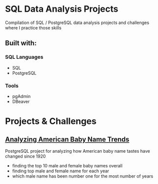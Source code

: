 # SQL Data Analysis Projects

Compilation of SQL / PostgreSQL data analysis projects and challenges where I practice those skills

## Built with:

### SQL Languages
 - SQL
- PostgreSQL

### Tools
- pgAdmin
- DBeaver

# Projects & Challenges


<!-- # **Film Rental Store Project**

# Members fees at sports facilities

# **[What and Where are the World's Oldest Businesses](SQL-Data-Analysis-Worlds-Oldest-Businesses/analysis-worlds-oldest-businesses.sql)**
PostgreSQL data analysis project in conducting data analysis on:
- the world's oldest businesses: when were they founded, and which industries do they belong to?

# **Project - Analyze International Debt Statistics** -->

## **[Analyzing American Baby Name Trends](baby-names/)**


PostgreSQL project for analyzing how American baby name tastes have changed since 1920
- finding the top 10 male and female baby names overall
- finding top male and female name for each year
- which male name has been number one for the most number of years

